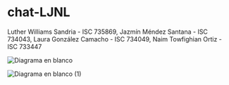 # chat-LJNL
Luther Williams Sandria - ISC 735869, 
Jazmín Méndez Santana - ISC 734043, 
Laura González Camacho - ISC 734049,
Naim Towfighian Ortiz - ISC 733447

![Diagrama en blanco](https://github.com/LOO1H3R/chat-LJNL/assets/80017398/5a4a62bb-7c27-4e67-8805-e32e97a84987)

![Diagrama en blanco (1)](https://github.com/LOO1H3R/chat-LJNL/assets/80017398/5119b291-de5d-4c98-ba7f-8c89c4e1eef2)
